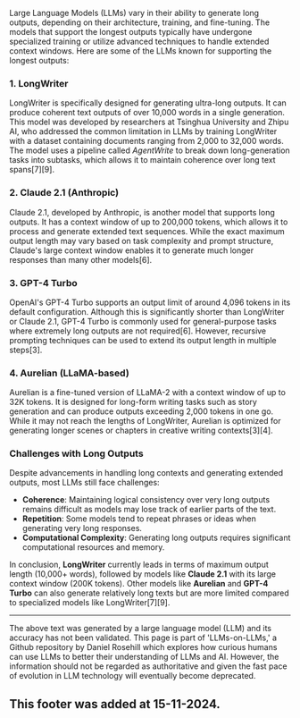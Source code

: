 Large Language Models (LLMs) vary in their ability to generate long outputs, depending on their architecture, training, and fine-tuning. The models that support the longest outputs typically have undergone specialized training or utilize advanced techniques to handle extended context windows. Here are some of the LLMs known for supporting the longest outputs:

### 1. LongWriter

LongWriter is specifically designed for generating ultra-long outputs. It can produce coherent text outputs of over 10,000 words in a single generation. This model was developed by researchers at Tsinghua University and Zhipu AI, who addressed the common limitation in LLMs by training LongWriter with a dataset containing documents ranging from 2,000 to 32,000 words. The model uses a pipeline called *AgentWrite* to break down long-generation tasks into subtasks, which allows it to maintain coherence over long text spans\[7]\[9].

### 2. Claude 2.1 (Anthropic)

Claude 2.1, developed by Anthropic, is another model that supports long outputs. It has a context window of up to 200,000 tokens, which allows it to process and generate extended text sequences. While the exact maximum output length may vary based on task complexity and prompt structure, Claude's large context window enables it to generate much longer responses than many other models\[6].

### 3. GPT-4 Turbo

OpenAI's GPT-4 Turbo supports an output limit of around 4,096 tokens in its default configuration. Although this is significantly shorter than LongWriter or Claude 2.1, GPT-4 Turbo is commonly used for general-purpose tasks where extremely long outputs are not required\[6]. However, recursive prompting techniques can be used to extend its output length in multiple steps\[3].

### 4. Aurelian (LLaMA-based)

Aurelian is a fine-tuned version of LLaMA-2 with a context window of up to 32K tokens. It is designed for long-form writing tasks such as story generation and can produce outputs exceeding 2,000 tokens in one go. While it may not reach the lengths of LongWriter, Aurelian is optimized for generating longer scenes or chapters in creative writing contexts\[3]\[4].

### Challenges with Long Outputs

Despite advancements in handling long contexts and generating extended outputs, most LLMs still face challenges:

- **Coherence**: Maintaining logical consistency over very long outputs remains difficult as models may lose track of earlier parts of the text.
- **Repetition**: Some models tend to repeat phrases or ideas when generating very long responses.
- **Computational Complexity**: Generating long outputs requires significant computational resources and memory.

In conclusion, **LongWriter** currently leads in terms of maximum output length (10,000+ words), followed by models like **Claude 2.1** with its large context window (200K tokens). Other models like **Aurelian** and **GPT-4 Turbo** can also generate relatively long texts but are more limited compared to specialized models like LongWriter\[7]\[9].

&#x20;

---

The above text was generated by a large language model (LLM) and its accuracy has not been validated. This page is part of 'LLMs-on-LLMs,' a Github repository by Daniel Rosehill which explores how curious humans can use LLMs to better their understanding of LLMs and AI. However, the information should not be regarded as authoritative and given the fast pace of evolution in LLM technology will eventually become deprecated. 

This footer was added at 15-11-2024.
---